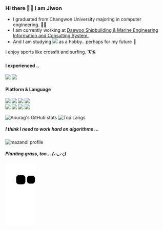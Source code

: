 ### Hi there 🖐🏻 I am Jiwon 
- I graduated from Changwon University majoring in computer engineering. 👩‍💻  
- I am currently working at <a href="https://www.dsme.co.kr/pub/main/index.do">Daewoo Shipbuilding & Marine Engineering Information and Consulting System.</a>  
- And I am studying <img src="https://img.shields.io/badge/Flutter-02569B?style=flat-square&logo=Flutter&logoColor=white"/> as a hobby.. perhaps for my future 🤔

I enjoy sports like crossfit and surfing. 🏋‍🏄  

#### I experienced ..
<img src="https://img.shields.io/badge/42Seoul-000000?style=flat-square&logo=42&logoColor=white"/> <img src="https://img.shields.io/badge/SSAFY-22b0ea?style=flat-square&logoColor=white"/>

#### Platform & Language
<img src="https://img.shields.io/badge/Android-3DDC84?style=flat-square&logo=Android&logoColor=white"/> <img src="https://img.shields.io/badge/Flutter-02569B?style=flat-square&logo=Flutter&logoColor=white"/> <img src="https://img.shields.io/badge/Android-3DDC84?style=flat-square&logo=Android&logoColor=white"/> <img src="https://img.shields.io/badge/Spring-6DB33F?style=flat-square&logo=Spring&logoColor=white"/>  
<img src="https://img.shields.io/badge/JAVA-5382a1?style=flat-square&logoColor=white"/> <img src="https://img.shields.io/badge/Dart-0175C2?style=flat-square&logo=Dart&logoColor=white"/> <img src="https://img.shields.io/badge/Kotlin-7F52FF?style=flat-square&logo=Kotlin&logoColor=white"/> <img src="https://img.shields.io/badge/Python-3776AB?style=flat-square&logo=Python&logoColor=white"/>

![Anurag's GitHub stats](https://github-readme-stats.vercel.app/api?username=HWNAGJIWON&show_icons=true&theme=radical) ![Top Langs](https://github-readme-stats.vercel.app/api/top-langs/?username=HWNAGJIWON&layout=compact&theme=tokyonight) 
##### I think I need to work hard on algorithms ...
![mazandi profile](http://mazandi.herokuapp.com/api?handle=dnjs1318&theme=warm)
##### Planting grass, too... (⌒_⌒;)
![snake gif](https://github.com/HWNAGJIWON/HWNAGJIWON/blob/output/github-contribution-grid-snake.svg)
